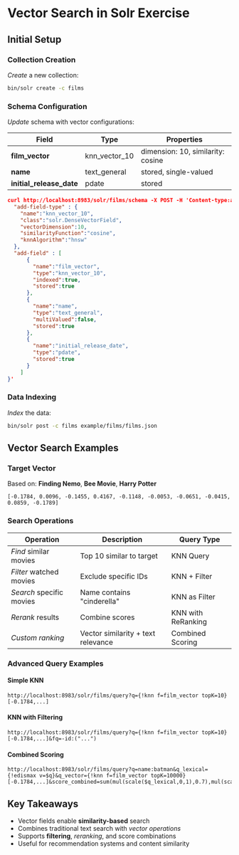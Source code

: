 # Vector Search in Solr Exercise

## Initial Setup

### Collection Creation
*Create* a new collection:
```bash
bin/solr create -c films
```

### Schema Configuration
*Update* schema with vector configurations:

| Field | Type | Properties |
|-------|------|------------|
| **film_vector** | knn_vector_10 | dimension: 10, similarity: cosine |
| **name** | text_general | stored, single-valued |
| **initial_release_date** | pdate | stored |

```json
curl http://localhost:8983/solr/films/schema -X POST -H 'Content-type:application/json' --data-binary '{
  "add-field-type" : {
    "name":"knn_vector_10",
    "class":"solr.DenseVectorField",
    "vectorDimension":10,
    "similarityFunction":"cosine",
    "knnAlgorithm":"hnsw"
  },
  "add-field" : [
      {
        "name":"film_vector",
        "type":"knn_vector_10",
        "indexed":true,
        "stored":true
      },
      {
        "name":"name",
        "type":"text_general",
        "multiValued":false,
        "stored":true
      },
      {
        "name":"initial_release_date",
        "type":"pdate",
        "stored":true
      }
    ]
}'
```

### Data Indexing
*Index* the data:
```bash
bin/solr post -c films example/films/films.json
```

## Vector Search Examples

### Target Vector
Based on: **Finding Nemo**, **Bee Movie**, **Harry Potter**
```
[-0.1784, 0.0096, -0.1455, 0.4167, -0.1148, -0.0053, -0.0651, -0.0415, 0.0859, -0.1789]
```

### Search Operations

| Operation | Description | Query Type |
|-----------|-------------|------------|
| *Find* similar movies | Top 10 similar to target | KNN Query |
| *Filter* watched movies | Exclude specific IDs | KNN + Filter |
| *Search* specific movies | Name contains "cinderella" | KNN as Filter |
| *Rerank* results | Combine scores | KNN with ReRanking |
| *Custom ranking* | Vector similarity + text relevance | Combined Scoring |

### Advanced Query Examples

#### Simple KNN
```
http://localhost:8983/solr/films/query?q={!knn f=film_vector topK=10}[-0.1784,...]
```

#### KNN with Filtering
```
http://localhost:8983/solr/films/query?q={!knn f=film_vector topK=10}[-0.1784,...]&fq=-id:("...")
```

#### Combined Scoring
```
http://localhost:8983/solr/films/query?q=name:batman&q_lexical={!edismax v=$q}&q_vector={!knn f=film_vector topK=10000}[-0.1784,...]&score_combined=sum(mul(scale($q_lexical,0,1),0.7),mul(scale($q_vector,0,1),0.3))
```

## Key Takeaways

- Vector fields enable **similarity-based** search
- Combines traditional text search with *vector operations*
- Supports **filtering**, *reranking*, and score combinations
- Useful for recommendation systems and content similarity